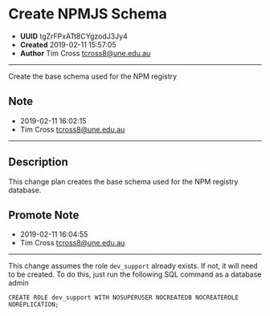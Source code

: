 
# Create NPMJS Schema

- **UUID** tgZrFPxATt8CYgzodJ3Jy4 
- **Created** 2019-02-11 15:57:05 
- **Author** Tim Cross <tcross8@une.edu.au> 

-------

Create the base schema used for the NPM registry 


## Note

- 2019-02-11 16:02:15
- Tim Cross <tcross8@une.edu.au>

------

## Description

This change plan creates the base schema used for the NPM registry database.



## Promote Note

- 2019-02-11 16:04:55
- Tim Cross <tcross8@une.edu.au>

------


This change assumes the role `dev_support` already exists. If not, it will need to be created. To do this, just run the following SQL command as a database admin

````
CREATE ROLE dev_support WITH NOSUPERUSER NOCREATEDB NOCREATEROLE NOREPLICATION;
````

